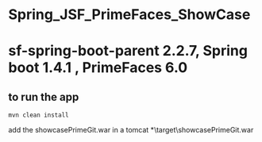 # Spring_JSF_PrimeFaces_ShowCase

# sf-spring-boot-parent 2.2.7, Spring boot 1.4.1 , PrimeFaces 6.0

## to run the app 
    mvn clean install
    
add the showcasePrimeGit.war in a tomcat
*\target\showcasePrimeGit.war
